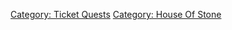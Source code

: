 [Category: Ticket Quests](Category:_Ticket_Quests "wikilink") [Category:
House Of Stone](Category:_House_Of_Stone "wikilink")

